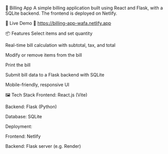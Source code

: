 🧾 Billing App
A simple billing application built using React and Flask, with a SQLite backend. The frontend is deployed on Netlify.

🚀 Live Demo
🔗 https://billing-app-wafa.netlify.app

📦 Features
Select items and set quantity

Real-time bill calculation with subtotal, tax, and total

Modify or remove items from the bill

Print the bill

Submit bill data to a Flask backend with SQLite

Mobile-friendly, responsive UI

🖼️ Tech Stack
Frontend: React.js (Vite)

Backend: Flask (Python)

Database: SQLite

Deployment:

Frontend: Netlify

Backend: Flask server (e.g. Render)
